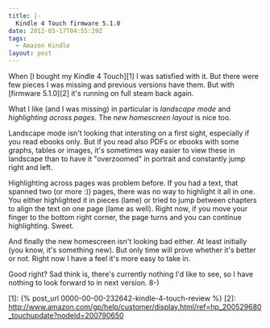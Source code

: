 ```yaml
---
title: |-
  Kindle 4 Touch firmware 5.1.0
date: 2012-05-17T04:55:29Z
tags:
  - Amazon Kindle
layout: post
---
```

When [I bought my Kindle 4 Touch][1] I was satisfied with it. But there were few pieces I was missing and previous versions have them. But with [firmware 5.1.0][2] it's running on full steam back again.

What I like (and I was missing) in particular is _landscape mode_ and _highlighting across pages_. The _new homescreen layout_ is nice too.

Landscape mode isn't looking that intersting on a first sight, especially if you read ebooks only. But if you read also PDFs or ebooks with some graphs, tables or images, it's sometimes way easier to view these in landscape than to have it "overzoomed" in portrait and constantly jump right and left.

Highlighting across pages was problem before. If you had a text, that spanned two (or more :)) pages, there was no way to highlight it all in one. You either highlighted it in pieces (lame) or tried to jump between chapters to align the text on one page (lame as well). Right now, if you move your finger to the bottom right corner, the page turns and you can continue highlighting. Sweet.

And finally the new homescreen isn't looking bad either. At least initially (you know, it's something new). But only time will prove whether it's better or not. Right now I have a feel it's more easy to take in.

Good right? Sad think is, there's currently nothing I'd like to see, so I have nothing to look forward to in next version. 8-)

[1]: {% post_url 0000-00-00-232642-kindle-4-touch-review %}
[2]: http://www.amazon.com/gp/help/customer/display.html/ref=hp_200529680_touchupdate?nodeId=200790650